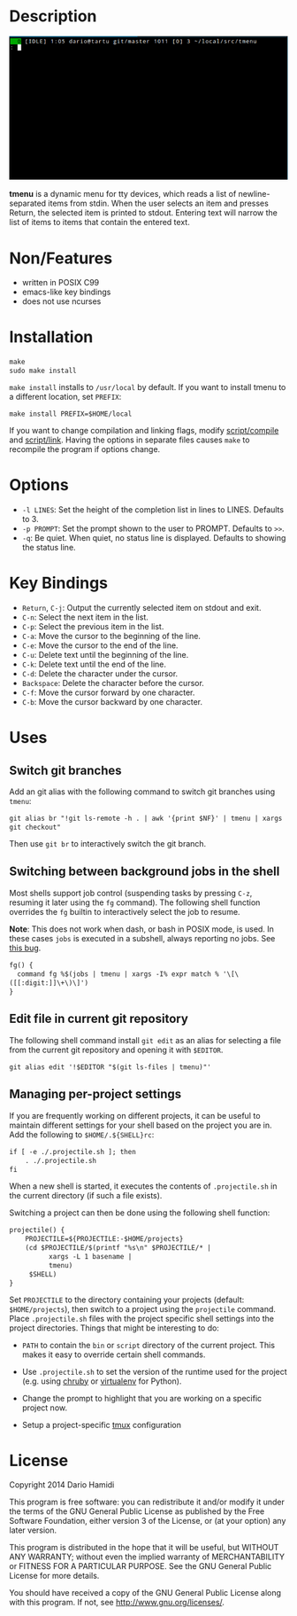 # Description

![git-select-file](git-select-file.gif)

**tmenu** is a dynamic menu for tty devices, which reads a list of
newline-separated items from stdin.  When the user selects an item and
presses Return, the selected item is printed to stdout.  Entering text
will narrow the list of items to items that contain the entered text.

# Non/Features

- written in POSIX C99
- emacs-like key bindings
- does not use ncurses

# Installation

    make
    sudo make install

`make install` installs to `/usr/local` by default.  If you want to
install tmenu to a different location, set `PREFIX`:

    make install PREFIX=$HOME/local

If you want to change compilation and linking flags, modify
[script/compile](script/compile) and [script/link](script/link).  Having
the options in separate files causes `make` to recompile the program if
options change.

# Options

- `-l LINES`: Set the height of the completion list in lines to LINES.  Defaults to 3.
- `-p PROMPT`: Set the prompt shown to the user to PROMPT.  Defaults to `>>`.
- `-q`: Be quiet. When quiet, no status line is displayed.  Defaults to
  showing the status line.

# Key Bindings

- `Return`, `C-j`: Output the currently selected item on stdout and exit.
- `C-n`: Select the next item in the list.
- `C-p`: Select the previous item in the list.
- `C-a`: Move the cursor to the beginning of the line.
- `C-e`: Move the cursor to the end of the line.
- `C-u`: Delete text until the beginning of the line.
- `C-k`: Delete text until the end of the line.
- `C-d`: Delete the character under the cursor.
- `Backspace`: Delete the character before the cursor.
- `C-f`: Move the cursor forward by one character.
- `C-b`: Move the cursor backward by one character.

# Uses

## Switch git branches

Add an git alias with the following command to switch git branches using
`tmenu`:

    git alias br "!git ls-remote -h . | awk '{print $NF}' | tmenu | xargs git checkout"

Then use `git br` to interactively switch the git branch.

## Switching between background jobs in the shell

Most shells support job control (suspending tasks by pressing `C-z`,
resuming it later using the `fg` command).  The following shell function
overrides the `fg` builtin to interactively select the job to resume.

**Note**: This does not work when dash, or bash in POSIX mode, is used.
In these cases `jobs` is executed in a subshell, always reporting no
jobs. See
[this bug](https://bugs.launchpad.net/ubuntu/+source/dash/+bug/243406).

    fg() {
      command fg %$(jobs | tmenu | xargs -I% expr match % '\[\([[:digit:]]\+\)\]')
    }

## Edit file in current git repository

The following shell command install `git edit` as an alias for selecting
a file from the current git repository and opening it with `$EDITOR`.

    git alias edit '!$EDITOR "$(git ls-files | tmenu)"'

## Managing per-project settings

If you are frequently working on different projects, it can be useful to
maintain different settings for your shell based on the project you are
in.  Add the following to `$HOME/.${SHELL}rc`:

    if [ -e ./.projectile.sh ]; then
        . ./.projectile.sh
    fi

When a new shell is started, it executes the contents of
`.projectile.sh` in the current directory (if such a file exists).

Switching a project can then be done using the following shell function:

    projectile() {
        PROJECTILE=${PROJECTILE:-$HOME/projects}
        (cd $PROJECTILE/$(printf "%s\n" $PROJECTILE/* |
              xargs -L 1 basename |
              tmenu)
         $SHELL)
    }

Set `PROJECTILE` to the directory containing your projects (default:
`$HOME/projects`), then switch to a project using the `projectile`
command.  Place `.projectile.sh` files with the project specific shell
settings into the project directories.  Things that might be interesting
to do:

- `PATH` to contain the `bin` or `script` directory of the current
  project.  This makes it easy to override certain shell commands.

- Use `.projectile.sh` to set the version of the runtime used for the
  project (e.g. using [chruby](https://github.com/postmodern/chruby) or
  [virtualenv](http://virtualenv.org) for Python).

- Change the prompt to highlight that you are working on a specific
  project now.

- Setup a project-specific [tmux](https://github.com/Thomasadam/tmux)
  configuration

# License

Copyright 2014 Dario Hamidi

This program is free software: you can redistribute it and/or modify
it under the terms of the GNU General Public License as published by
the Free Software Foundation, either version 3 of the License, or
(at your option) any later version.

This program is distributed in the hope that it will be useful,
but WITHOUT ANY WARRANTY; without even the implied warranty of
MERCHANTABILITY or FITNESS FOR A PARTICULAR PURPOSE.  See the
GNU General Public License for more details.

You should have received a copy of the GNU General Public License
along with this program.  If not, see <http://www.gnu.org/licenses/>.
